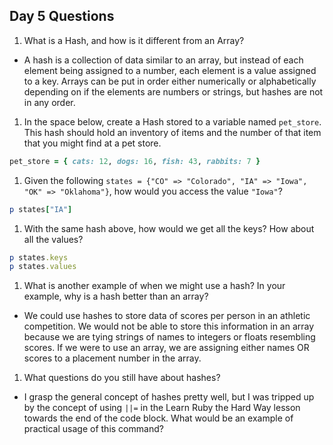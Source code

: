 ## Day 5 Questions

1. What is a Hash, and how is it different from an Array?
  * A hash is a collection of data similar to an array, but instead of each element being assigned to a number, each element is a value assigned to a key.  Arrays can be put in order either numerically or alphabetically depending on if the elements are numbers or strings, but hashes are not in any order.

1. In the space below, create a Hash stored to a variable named `pet_store`.  This hash should hold an inventory of items and the number of that item that you might find at a pet store.
```ruby
pet_store = { cats: 12, dogs: 16, fish: 43, rabbits: 7 }
```

1. Given the following `states = {"CO" => "Colorado", "IA" => "Iowa", "OK" => "Oklahoma"}`, how would you access the value `"Iowa"`?
```ruby
p states["IA"]
```

1. With the same hash above, how would we get all the keys?  How about all the values?
```ruby
p states.keys
p states.values
```

1. What is another example of when we might use a hash?  In your example, why is a hash better than an array?
  * We could use hashes to store data of scores per person in an athletic competition.  We would not be able to store this information in an array because we are tying strings of names to integers or floats resembling scores.  If we were to use an array, we are assigning either names OR scores to a placement number in the array.

1. What questions do you still have about hashes?
  * I grasp the general concept of hashes pretty well, but I was tripped up by the concept of using `||=` in the Learn Ruby the Hard Way lesson towards the end of the code block.  What would be an example of practical usage of this command?
